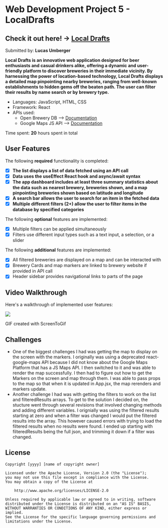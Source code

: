 # Web Development Project 5 - LocalDrafts

## Check it out here! -> [Local Drafts](https://lumberger22.github.io/LocalDrafts/)

Submitted by: **Lucas Umberger**

**Local Drafts is an innovative web application designed for beer enthusiasts and casual drinkers alike, offering a dynamic and user-friendly platform to discover breweries in their immediate vicinity. By harnessing the power of location-based technology, Local Drafts displays a detailed map pinpointing nearby breweries, ranging from well-known establishments to hidden gems off the beaten path. The user can filter their results by name search or by brewery type.**

 - Languages: JavaScript, HTML, CSS
 - Framework: React
 - APIs used:
     - Open Brewery DB --> [Documentation](https://www.openbrewerydb.org/documentation)
     - Google Maps JS API --> [Documentation](https://developers.google.com/maps/documentation/javascript)

Time spent: **20** hours spent in total

## User Features

The following **required** functionality is completed:

- [x] **The list displays a list of data fetched using an API call**
- [x] **Data uses the useEffect React hook and async/await syntax**
- [x] **The app dashboard includes at least three summary statistics about the data such as nearest brewery, breweries shown, and a map pinpointing breweries shown based on latitude and   longitude**
- [x] **A search bar allows the user to search for an item in the fetched data**
- [x] **Multiple different filters (2+) allow the user to filter items in the database by specified categories**

The following **optional** features are implemented:

- [x] Multiple filters can be applied simultaneously
- [x] Filters use different input types such as a text input, a selection, or a slider

The following **additional** features are implemented:

* [x] All filtered breweries are displayed on a map and can be interacted with
* [x] Brewery Cards and map markers are linked to brewery website if provided in API call
* [x] Header sidebar provides navigational links to parts of the page

## Video Walkthrough

Here's a walkthrough of implemented user features:

![](LocalDrafts_walkthrough.gif)

GIF created with ScreenToGif

## Challenges

  - One of the biggest challenges I had was getting the map to display on the screen with the markers. I originally was using a deprecated react-google-maps API because I did not know about the Google Maps Platform that has a JS Maps API. I then switched to it and was able to render the map successfully. I then had to figure out how to get the Markers on the screen and map through them. I was able to pass props to the map so that when it is updated in App.jsx, the map rerenders and markers update.
  - Another challenge I had was with getting the filters to work on the list and filteredResults arrays. To get to the solution I decided on, the stucture went through several revisions that involved changing methods and adding different variables. I orignially was using the filtered results starting at zero and when a filter was changed I would put the filtered results into the array. This however caused errors with trying to load the filtered results when no results were found. I ended up starting with filteredResults being the full json, and trimming it down if a filter was changed.

## License

    Copyright [yyyy] [name of copyright owner]

    Licensed under the Apache License, Version 2.0 (the "License");
    you may not use this file except in compliance with the License.
    You may obtain a copy of the License at

        http://www.apache.org/licenses/LICENSE-2.0

    Unless required by applicable law or agreed to in writing, software
    distributed under the License is distributed on an "AS IS" BASIS,
    WITHOUT WARRANTIES OR CONDITIONS OF ANY KIND, either express or implied.
    See the License for the specific language governing permissions and
    limitations under the License.
